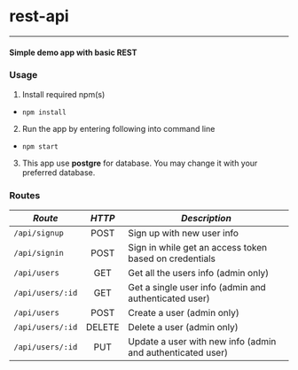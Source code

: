 # rest-api
----------

#### Simple demo app with basic REST

### Usage
1. Install required npm(s)
  * `npm install`
2. Run the app by entering following into command line
  * `npm start`
3. This app use **postgre** for database. You may change it with your preferred database.


### Routes
|   ***Route***  | ***HTTP*** | ***Description***              |
|----------------|:----------:|--------------------------------|
|`/api/signup`   | POST       | Sign up with new user info |
|`/api/signin`   | POST       | Sign in while get an access token based on credentials |
|`/api/users`    | GET        | Get all the users info (admin only) |
|`/api/users/:id`| GET        | Get a single user info (admin and authenticated user)
|`/api/users`    | POST       | Create a user (admin only) |
|`/api/users/:id`| DELETE     | Delete a user (admin only) |
|`/api/users/:id`| PUT        | Update a user with new info (admin and authenticated user) |
